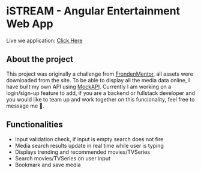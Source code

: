 # iSTREAM - Angular Entertainment Web App
Live we application: <a href="https://phenomenal-kulfi-f493f3.netlify.app/">Click Here</a></p>

## About the project
This project was originally a challenge from <a href="https://www.frontendmentor.io/">FrondenMentor</a>, all assets were downloaded from the site. To be able to display all the media data online, I have built my own API using <a href="https://mockapi.io/">MockAPI</a>. Currently I am working on a login/sign-up feature to add, if you are a backend or fullstack developer and you would like to team up and work together on this funcionality, feel free to message me 🤙.

## Functionalities
<ul>
    <li>Input validation check, if input is empty search does not fire</li>
    <li>Media search results update in real time while user is typing</li>
    <li>Displays trending and recommended movies/TVSeries</li>
    <li>Search movies/TVSeries on user input</li>
    <li>Bookmark and save media</li>
</ul>